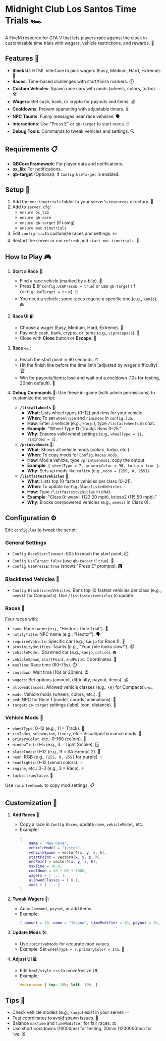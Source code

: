 # Midnight Club Los Santos Time Trials 🏎️

A FiveM resource for GTA V that lets players race against the clock in customizable time trials with wagers, vehicle restrictions, and rewards. 🚗

## Features 🌟
- **Sleek UI**: HTML interface to pick wagers (Easy, Medium, Hard, Extreme). 🎨
- **Races**: Time-based challenges with start/finish markers. ⏱️
- **Custom Vehicles**: Spawn race cars with mods (wheels, colors, turbo). 🛠️
- **Wagers**: Bet cash, bank, or crypto for payouts and items. 💰
- **Cooldowns**: Prevent spamming with adjustable timers. ⏳
- **NPC Taunts**: Funny messages near race vehicles. 🗣️
- **Interactions**: Use "Press E" or `qb-target` to start races. 🖱️
- **Debug Tools**: Commands to tweak vehicles and settings. 🔍

## Requirements 📋
- **QBCore Framework**: For player data and notifications.
- **ox_lib**: For notifications.
- **qb-target** (Optional): If `Config.UseTarget` is enabled.

## Setup 🚀
1. Add the `mnc-timetrials` folder to your server's `resources` directory. 📂
2. Add to `server.cfg`:
   - `ensure ox_lib`
   - `ensure qb-core`
   - `ensure qb-target` (if using)
   - `ensure mnc-timetrials`
3. Edit `config.lua` to customize races and settings. ✏️
4. Restart the server or run `refresh` and `start mnc-timetrials`. 🔄

## How to Play 🎮
1. **Start a Race** 🏁:
   - Find a race vehicle (marked by a blip). 📍
   - Press **E** (if `Config.UsePressE = true`) or use `qb-target` (if `Config.UseTarget = true`). 🖱️
   - You need a vehicle; some races require a specific one (e.g., `kanjo`). 🚘

2. **Race UI** 🖥️:
   - Choose a wager (Easy, Medium, Hard, Extreme). 🎰
   - Pay with cash, bank, crypto, or items (e.g., `vipracepass`). 💸
   - Close with **Close** button or **Escape**. 🚪

3. **Race** 🏎️:
   - Reach the start point in 60 seconds. ⏰
   - Hit the finish line before the time limit (adjusted by wager difficulty). 🏆
   - Win for payouts/items; lose and wait out a cooldown (10s for testing, 20min default). 🎁

4. **Debug Commands** 🔧:
   Use these in-game (with admin permissions) to customize the script:
   - **`/listallwheels`** 🛞:
     - **What**: Lists wheel types (0–12) and rims for your vehicle.
     - **When**: To set `wheelType` and `rimIndex` in `config.lua`.
     - **How**: Enter a vehicle (e.g., `kanjo`), type `/listallwheels` in chat.
     - **Example**: "Wheel Type 11 (Track): Rims 0–25."
     - **Why**: Ensures valid wheel settings (e.g., `wheelType = 11, rimIndex = 1`).
   - **`/printvehmods`** 🎨:
     - **What**: Shows all vehicle mods (colors, turbo, etc.).
     - **When**: To copy mods for `Config.Races.mods`.
     - **How**: Mod a vehicle, type `/printvehmods`, copy the output.
     - **Example**: `{ wheelType = 7, primaryColor = 90, turbo = true }`.
     - **Why**: Sets up mods like `calico` (e.g., `neon = {255, 0, 255}`).
   - **`/listfastestvehicles`** 🚀:
     - **What**: Lists top 10 fastest vehicles per class (0–21).
     - **When**: To update `Config.BlacklistedVehicles`.
     - **How**: Type `/listfastestvehicles` in chat.
     - **Example**: "Class 0: weevil (123.00 mph), brioso2 (115.50 mph)."
     - **Why**: Blocks overpowered vehicles (e.g., `weevil` in Class 0).

## Configuration ⚙️
Edit `config.lua` to tweak the script:

### General Settings
- `Config.RaceStartTimeout`: 60s to reach the start point. ⏲️
- `Config.UseTarget`: `false` (use `qb-target` if `true`). 🎯
- `Config.UsePressE`: `true` (shows "Press E" prompts). 🅴

### Blacklisted Vehicles 🚫
- `Config.BlacklistedVehicles`: Bans top 10 fastest vehicles per class (e.g., `weevil` for Compacts). Use `/listfastestvehicles` to update.

### Races 🏁
Four races with:
- `name`: Race name (e.g., "Hectors Time Trial"). 📛
- `notifyTitle`: NPC name (e.g., "Hector"). 🗣️
- `requiredVehicle`: Specific car (e.g., `kanjo` for Race 1). 🚗
- `proximityNotifies`: Taunts (e.g., "Your ride looks slow!"). 😈
- `vehicleModel`: Spawned car (e.g., `kanjo`, `calico`). 🚘
- `vehicleSpawn`, `startPoint`, `endPoint`: Coordinates. 📍
- `maxTime`: Race time (60–75s). ⏱️
- `cooldown`: Wait time (10s or 20min). ⏳
- `wagers`: Bet options (amount, difficulty, payout, items). 💰
- `allowedClasses`: Allowed vehicle classes (e.g., `{0}` for Compacts). 🏎️
- `mods`: Vehicle mods (wheels, colors, etc.). 🎨
- `ped`: NPC for Race 1 (model, coords, animations). 🧍
- `target`: `qb-target` settings (label, icon, distance). 🎯

### Vehicle Mods 🛞
- `wheelType`: 0–12 (e.g., 11 = Track). 🛞
- `rimIndex`, `suspension`, `livery`, etc.: Visual/performance mods. 🔧
- `primaryColor`, etc.: 0–160 (colors). 🌈
- `windowTint`: 0–5 (e.g., 3 = Light Smoke). 🪟
- `plateIndex`: 0–12 (e.g., 9 = SA Exempt 2). 📜
- `neon`: RGB (e.g., `{255, 0, 255}` for purple). 💡
- `headlights`: 0–12 (xenon colors). 💡
- `engine`, etc.: 0–3 (e.g., 3 = Race). ⚡
- `turbo`: `true`/`false`. 🚀

Use `/printvehmods` to copy mod settings. 📋

## Customization 🎨
1. **Add Races** 🏁:
   - Copy a race in `Config.Races`, update `name`, `vehicleModel`, etc.
   - Example:
     ```lua
     {
         name = "New Race",
         vehicleModel = "jester",
         vehicleSpawn = vector4(x, y, z, h),
         startPoint = vector4(x, y, z, h),
         endPoint = vector4(x, y, z, h),
         maxTime = 70.0,
         cooldown = 20 * 60 * 1000,
         wagers = { ... },
         allowedClasses = { 6 },
         mods = { ... }
     }
     ```

2. **Tweak Wagers** 💸:
   - Adjust `amount`, `payout`, or add items.
   - Example:
     ```lua
     { amount = 10, name = "Insane", timeModifier = 10, payout = 20, paymentType = "crypto" }
     ```

3. **Update Mods** 🛠️:
   - Use `/printvehmods` for accurate mod values.
   - Example: Set `wheelType = 7`, `primaryColor = 141`. 🌸

4. **Adjust UI** 🖥️:
   - Edit `html/style.css` to move/resize UI.
   - Example:
     ```css
     #main-menu { top: 10%; left: 10%; }
     ```

## Tips 📝
- Check vehicle models (e.g., `kanjo`) exist in your server. ✅
- Test coordinates to avoid spawn issues. 📍
- Balance `maxTime` and `timeModifier` for fair races. ⚖️
- Use short cooldowns (10000ms) for testing, 20min (1200000ms) for live. ⏳
